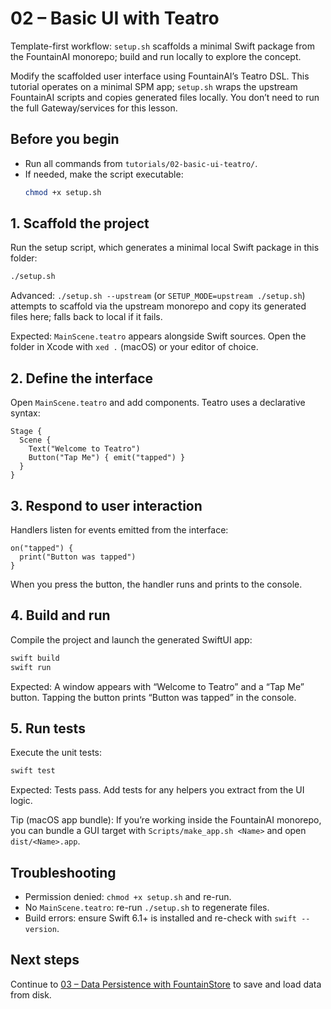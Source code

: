 # 02 – Basic UI with Teatro

Template-first workflow: `setup.sh` scaffolds a minimal Swift package from the FountainAI monorepo; build and run locally to explore the concept.

Modify the scaffolded user interface using FountainAI’s Teatro DSL. This tutorial operates on a minimal SPM app; `setup.sh` wraps the upstream FountainAI scripts and copies generated files locally. You don’t need to run the full Gateway/services for this lesson.

## Before you begin
- Run all commands from `tutorials/02-basic-ui-teatro/`.
- If needed, make the script executable:
  ```bash
  chmod +x setup.sh
  ```

## 1. Scaffold the project
Run the setup script, which generates a minimal local Swift package in this folder:

```bash
./setup.sh
```

Advanced: `./setup.sh --upstream` (or `SETUP_MODE=upstream ./setup.sh`) attempts to scaffold via the upstream monorepo and copy its generated files here; falls back to local if it fails.

Expected: `MainScene.teatro` appears alongside Swift sources. Open the folder in Xcode with `xed .` (macOS) or your editor of choice.

## 2. Define the interface
Open `MainScene.teatro` and add components. Teatro uses a declarative syntax:

```teatro
Stage {
  Scene {
    Text("Welcome to Teatro")
    Button("Tap Me") { emit("tapped") }
  }
}
```

## 3. Respond to user interaction
Handlers listen for events emitted from the interface:

```teatro
on("tapped") {
  print("Button was tapped")
}
```

When you press the button, the handler runs and prints to the console.

## 4. Build and run
Compile the project and launch the generated SwiftUI app:

```bash
swift build
swift run
```

Expected: A window appears with “Welcome to Teatro” and a “Tap Me” button. Tapping the button prints “Button was tapped” in the console.

## 5. Run tests
Execute the unit tests:

```bash
swift test
```
Expected: Tests pass. Add tests for any helpers you extract from the UI logic.

Tip (macOS app bundle): If you’re working inside the FountainAI monorepo, you can bundle a GUI target with `Scripts/make_app.sh <Name>` and open `dist/<Name>.app`.

## Troubleshooting
- Permission denied: `chmod +x setup.sh` and re-run.
- No `MainScene.teatro`: re-run `./setup.sh` to regenerate files.
- Build errors: ensure Swift 6.1+ is installed and re-check with `swift --version`.

## Next steps
Continue to [03 – Data Persistence with FountainStore](../03-data-persistence-fountainstore/README.md) to save and load data from disk.
